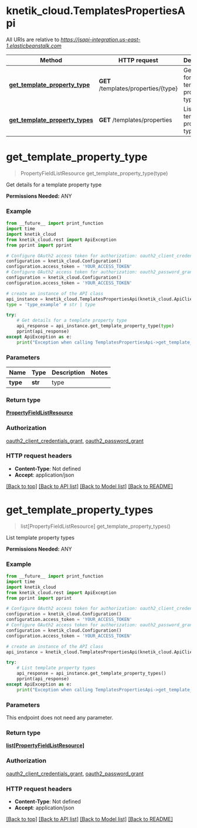 # knetik_cloud.TemplatesPropertiesApi

All URIs are relative to *https://jsapi-integration.us-east-1.elasticbeanstalk.com*

Method | HTTP request | Description
------------- | ------------- | -------------
[**get_template_property_type**](TemplatesPropertiesApi.md#get_template_property_type) | **GET** /templates/properties/{type} | Get details for a template property type
[**get_template_property_types**](TemplatesPropertiesApi.md#get_template_property_types) | **GET** /templates/properties | List template property types


# **get_template_property_type**
> PropertyFieldListResource get_template_property_type(type)

Get details for a template property type

<b>Permissions Needed:</b> ANY

### Example 
```python
from __future__ import print_function
import time
import knetik_cloud
from knetik_cloud.rest import ApiException
from pprint import pprint

# Configure OAuth2 access token for authorization: oauth2_client_credentials_grant
configuration = knetik_cloud.Configuration()
configuration.access_token = 'YOUR_ACCESS_TOKEN'
# Configure OAuth2 access token for authorization: oauth2_password_grant
configuration = knetik_cloud.Configuration()
configuration.access_token = 'YOUR_ACCESS_TOKEN'

# create an instance of the API class
api_instance = knetik_cloud.TemplatesPropertiesApi(knetik_cloud.ApiClient(configuration))
type = 'type_example' # str | type

try: 
    # Get details for a template property type
    api_response = api_instance.get_template_property_type(type)
    pprint(api_response)
except ApiException as e:
    print("Exception when calling TemplatesPropertiesApi->get_template_property_type: %s\n" % e)
```

### Parameters

Name | Type | Description  | Notes
------------- | ------------- | ------------- | -------------
 **type** | **str**| type | 

### Return type

[**PropertyFieldListResource**](PropertyFieldListResource.md)

### Authorization

[oauth2_client_credentials_grant](../README.md#oauth2_client_credentials_grant), [oauth2_password_grant](../README.md#oauth2_password_grant)

### HTTP request headers

 - **Content-Type**: Not defined
 - **Accept**: application/json

[[Back to top]](#) [[Back to API list]](../README.md#documentation-for-api-endpoints) [[Back to Model list]](../README.md#documentation-for-models) [[Back to README]](../README.md)

# **get_template_property_types**
> list[PropertyFieldListResource] get_template_property_types()

List template property types

<b>Permissions Needed:</b> ANY

### Example 
```python
from __future__ import print_function
import time
import knetik_cloud
from knetik_cloud.rest import ApiException
from pprint import pprint

# Configure OAuth2 access token for authorization: oauth2_client_credentials_grant
configuration = knetik_cloud.Configuration()
configuration.access_token = 'YOUR_ACCESS_TOKEN'
# Configure OAuth2 access token for authorization: oauth2_password_grant
configuration = knetik_cloud.Configuration()
configuration.access_token = 'YOUR_ACCESS_TOKEN'

# create an instance of the API class
api_instance = knetik_cloud.TemplatesPropertiesApi(knetik_cloud.ApiClient(configuration))

try: 
    # List template property types
    api_response = api_instance.get_template_property_types()
    pprint(api_response)
except ApiException as e:
    print("Exception when calling TemplatesPropertiesApi->get_template_property_types: %s\n" % e)
```

### Parameters
This endpoint does not need any parameter.

### Return type

[**list[PropertyFieldListResource]**](PropertyFieldListResource.md)

### Authorization

[oauth2_client_credentials_grant](../README.md#oauth2_client_credentials_grant), [oauth2_password_grant](../README.md#oauth2_password_grant)

### HTTP request headers

 - **Content-Type**: Not defined
 - **Accept**: application/json

[[Back to top]](#) [[Back to API list]](../README.md#documentation-for-api-endpoints) [[Back to Model list]](../README.md#documentation-for-models) [[Back to README]](../README.md)


